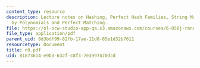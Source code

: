 ```yaml
---
content_type: resource
description: Lecture notes on Hashing, Perfect Hash Families, String Matching, Fingerprints
  by Polynomials and Perfect Matching.
file: https://ol-ocw-studio-app-qa.s3.amazonaws.com/courses/6-856j-randomized-algorithms-fall-2002/81873614e9b3632fc8f37e3997470dcd_n9.pdf
file_type: application/pdf
parent_uid: 8d3bdf99-82fb-17ae-11d8-85e1d32b7611
resourcetype: Document
title: n9.pdf
uid: 81873614-e9b3-632f-c8f3-7e3997470dcd
---
```


